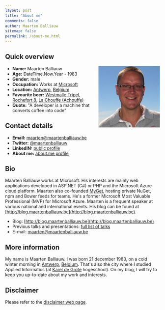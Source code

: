 ```yaml
---
layout: post
title: "About me"
comments: false
author: Maarten Balliauw
sitemap: false
permalink: /about-me.html
---
```


## Quick overview

<a href="/images/maarten-400x400_1.jpg"><img width="200" height="200" title="maarten-400x400" align="right" style="border: 0px currentColor; border-image: none; padding-top: 0px; padding-right: 0px; padding-left: 0px; float: right; display: inline; background-image: none;" alt="maarten-400x400" src="/images/maarten-400x400_thumb_1.jpg" border="0"></a>
 
* **Name:** Maarten Balliauw  
* **Age:** DateTime.Now.Year - 1983  
* **Gender:** male  
* **Occupation:** Works at [Microsoft](http://www.microsoft.com/)  
* **Location:** [Antwerp](http://en.wikipedia.org/wiki/Antwerp), [Belgium](http://en.wikipedia.org/wiki/Belgium)
* **Favourite beer:** [Westmalle Tripel](http://www.trappistwestmalle.be/en/page/tripel.aspx), [Rochefort 8](http://en.wikipedia.org/wiki/Brasserie_de_Rochefort), [La Chouffe (Achouffe)](http://en.wikipedia.org/wiki/Brasserie_d%27Achouffe)
* **Quote:** "A developer is a machine that converts coffee into code" 

## Contact details

* **Email:** [maarten@maartenballiauw.be](mailto:mailto:maarten@maartenballiauw.be)
* **Twitter:** [@maartenballiauw](http://twitter.com/maartenballiauw)
* **LinkedIN:** [public profile](http://www.linkedin.com/in/maartenballiauw)
* **About me:** [about.me profile](http://about.me/maartenballiauw)

## Bio

Maarten Balliauw works at Microsoft. His interests are mainly web applications developed in ASP.NET (C#)
or PHP and the Microsoft Azure cloud platform. Maarten also co-founded [MyGet](http://www.myget.org),
hosting private NuGet, npm and Bower feeds for teams. He's a former Microsoft Most Valuable Professional (MVP)
for Microsoft Azure. Maarten is a frequent speaker at various national and international events.
His blog can be found at [http://blog.maartenballiauw.be](http://blog.maartenballiauw.be).

* Blog: [http://blog.maartenballiauw.be](http://blog.maartenballiauw.be)
* Previous talks and presentations: [full list of talks](/talks-presentations.html)
* E-mail: [maarten@maartenballiauw.be](mailto:mailto:maarten@maartenballiauw.be)

## More information

My name is Maarten Balliauw. I was born 21 december 1983, on a cold winter morning in [Antwerp](http://en.wikipedia.org/wiki/Antwerp), [Belgium](http://en.wikipedia.org/wiki/Belgium). That's also the city where I studied Applied Informatics (at [Karel de Grote](http://www.kdg.be/) hogeschool). On my blog, I will try to keep you up-to-date about my work and interests.

## Disclaimer

Please refer to the [disclaimer web page](/disclaimer.html).